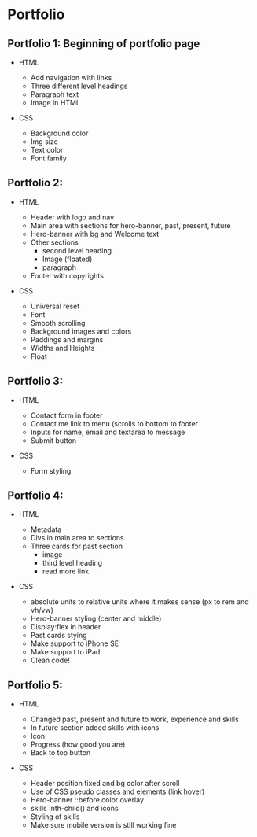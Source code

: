 # Portfolio

## Portfolio 1: Beginning of portfolio page

- HTML

  - Add navigation with links
  - Three different level headings
  - Paragraph text
  - Image in HTML

- CSS

  - Background color
  - Img size
  - Text color
  - Font family

## Portfolio 2:

- HTML

  - Header with logo and nav
  - Main area with sections for hero-banner, past, present, future
  - Hero-banner with bg and Welcome text
  - Other sections
    - second level heading
    - Image (floated)
    - paragraph
  - Footer with copyrights

- CSS

  - Universal reset
  - Font
  - Smooth scrolling
  - Background images and colors
  - Paddings and margins
  - Widths and Heights
  - Float

## Portfolio 3:

- HTML

  - Contact form in footer
  - Contact me link to menu (scrolls to bottom to footer
  - Inputs for name, email and textarea to message
  - Submit button

- CSS

  - Form styling

## Portfolio 4:

- HTML

  - Metadata
  - Divs in main area to sections
  - Three cards for past section
    - image
    - third level heading
    - read more link

- CSS

  - absolute units to relative units where it makes sense (px to rem and vh/vw)
  - Hero-banner styling (center and middle)
  - Display:flex in header
  - Past cards stying
  - Make support to iPhone SE
  - Make support to iPad
  - Clean code!

## Portfolio 5:

- HTML

  - Changed past, present and future to work, experience and skills
  - In future section added skills with icons
  - Icon
  - Progress (how good you are)
  - Back to top button

- CSS

  - Header position fixed and bg color after scroll
  - Use of CSS pseudo classes and elements (link hover)
  - Hero-banner ::before color overlay
  - skills :nth-child() and icons
  - Styling of skills
  - Make sure mobile version is still working fine
